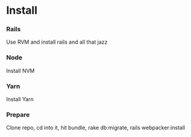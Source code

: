 # Install

### Rails

Use RVM and install rails and all that jazz

### Node

Install NVM

### Yarn

Install Yarn

### Prepare

Clone repo, cd into it, hit bundle, rake db:migrate, rails webpacker:install
